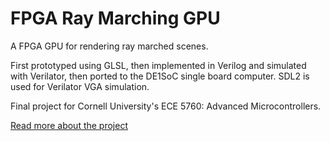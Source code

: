 # FPGA Ray Marching GPU

A FPGA GPU for rendering ray marched scenes.

First prototyped using GLSL, then implemented in Verilog and simulated with Verilator, then ported to the DE1SoC single board computer.
SDL2 is used for Verilator VGA simulation.

Final project for Cornell University's ECE 5760: Advanced Microcontrollers.

[Read more about the project](https://michael-crum.com/fpga_raymarching_gpu/)
